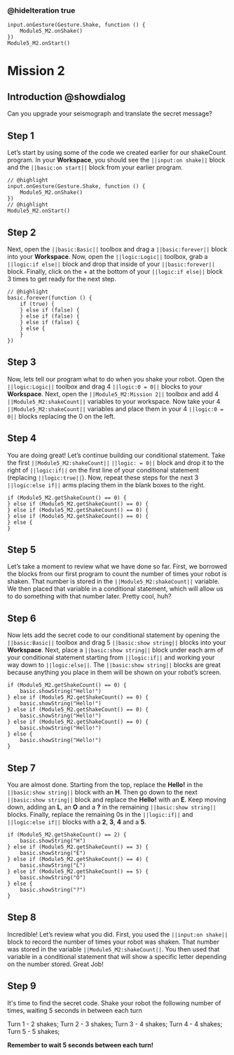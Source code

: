 ### @hideIteration true

```template
input.onGesture(Gesture.Shake, function () {
    Module5_M2.onShake()
})
Module5_M2.onStart()
```

# Mission 2

## Introduction @showdialog

Can you upgrade your seismograph and translate the secret message?

## Step 1

Let’s start by using some of the code we created earlier for our shakeCount program. In your **Workspace**, you should see the ``||input:on shake||`` block and the ``||basic:on start||`` block from your earlier program. 

```blocks
// @highlight
input.onGesture(Gesture.Shake, function () {
    Module5_M2.onShake()
})
// @highlight
Module5_M2.onStart()
```

## Step 2

Next, open the ``||basic:Basic||`` toolbox and drag a ``||basic:forever||`` block into your **Workspace**. Now, open the ``||logic:Logic||`` toolbox, grab a ``||logic:if else||`` block and drop that inside of your ``||basic:forever||`` block. Finally, click on the + at the bottom of your ``||logic:if else||`` block 3 times to get ready for the next step. 


```block
// @highlight
basic.forever(function () {
    if (true) {
    } else if (false) {
    } else if (false) {
    } else if (false) {
    } else {
    }
})
```

## Step 3

Now, lets tell our program what to do when you shake your robot. Open the ``||logic:Logic||`` toolbox and drag 4 ``||logic:0 = 0||`` blocks to your **Workspace**. Next, open the ``||Module5_M2:Mission 2||`` toolbox and add 4 ``||Module5_M2:shakeCount||`` variables to your workspace. Now take your 4 ``||Module5_M2:shakeCount||`` variables and place them in your 4 ``||logic:0 = 0||`` blocks replacing the 0 on the left.   

## Step 4

You are doing great! Let’s continue building our conditional statement. Take the first ``||Module5_M2:shakeCount||`` ``||logic: = 0||`` block and drop it to the right of ``||logic:if||`` on the first line of your conditional statement (replacing ``||logic:true||``). Now, repeat these steps for the next 3 ``||logic:else if||`` arms placing them in the blank boxes to the right.

```block
if (Module5_M2.getShakeCount() == 0) {
} else if (Module5_M2.getShakeCount() == 0) {
} else if (Module5_M2.getShakeCount() == 0) {
} else if (Module5_M2.getShakeCount() == 0) {
} else {
}
```

## Step 5

Let’s take a moment to review what we have done so far. First, we borrowed the blocks from our first program to count the number of times your robot is shaken. That number is stored in the ``||Module5_M2:shakeCount||`` variable. We then placed that variable in a conditional statement, which will allow us to do something with that number later. Pretty cool, huh?

## Step 6

Now lets add the secret code to our conditional statement by opening the ``||basic:Basic||`` toolbox and drag 5 ``||basic:show string||`` blocks into your **Workspace**. Next, place a ``||basic:show string||`` block under each arm of your conditional statement starting from ``||logic:if||`` and working your way down to ``||logic:else||``. The ``||basic:show string||`` blocks are great because anything you place in them will be shown on your robot’s screen.

```block
if (Module5_M2.getShakeCount() == 0) {
    basic.showString("Hello!")
} else if (Module5_M2.getShakeCount() == 0) {
    basic.showString("Hello!")
} else if (Module5_M2.getShakeCount() == 0) {
    basic.showString("Hello!")
} else if (Module5_M2.getShakeCount() == 0) {
    basic.showString("Hello!")
} else {
    basic.showString("Hello!")
}
```

## Step 7

You are almost done. Starting from the top, replace the **Hello!** in the ``||basic:show string||`` block with an **H**. Then go down to the next ``||basic:show string||`` block and replace the **Hello!** with an **E**. Keep moving down, adding an **L**, an **O** and a **?** in the remaining ``||basic:show string||`` blocks. Finally, replace the remaining 0s in the ``||logic:if||`` and ``||logic:else if||`` blocks with a **2**, **3**, **4** and a **5**.

```block
if (Module5_M2.getShakeCount() == 2) {
    basic.showString("H")
} else if (Module5_M2.getShakeCount() == 3) {
    basic.showString("E")
} else if (Module5_M2.getShakeCount() == 4) {
    basic.showString("L")
} else if (Module5_M2.getShakeCount() == 5) {
    basic.showString("O")
} else {
    basic.showString("?")
}
```

## Step 8

Incredible! Let’s review what you did. First, you used the ``||input:on shake||`` block to record the number of times your robot was shaken. That number was stored in the variable ``||Module5_M2:shakeCount||``. You then used that variable in a conditional statement that will show a specific letter depending on the number stored. Great Job!

## Step 9

It's time to find the secret code. Shake your robot the following number of times, waiting 5 seconds in between each turn

Turn 1 - 2 shakes;
Turn 2 - 3 shakes;
Turn 3 - 4 shakes;
Turn 4 - 4 shakes;
Turn 5 - 5 shakes;

**Remember to wait 5 seconds between each turn!**



